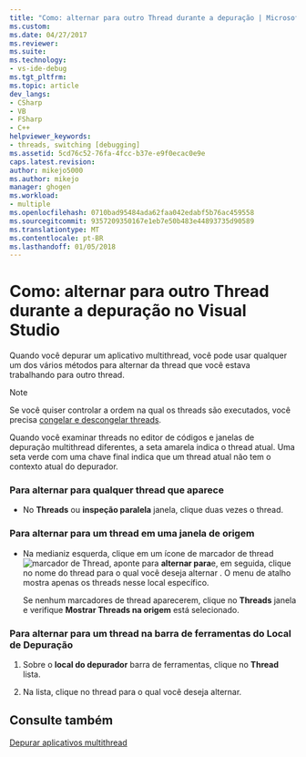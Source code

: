 ```yaml
---
title: "Como: alternar para outro Thread durante a depuração | Microsoft Docs"
ms.custom: 
ms.date: 04/27/2017
ms.reviewer: 
ms.suite: 
ms.technology:
- vs-ide-debug
ms.tgt_pltfrm: 
ms.topic: article
dev_langs:
- CSharp
- VB
- FSharp
- C++
helpviewer_keywords:
- threads, switching [debugging]
ms.assetid: 5cd76c52-76fa-4fcc-b37e-e9f0ecac0e9e
caps.latest.revision: 
author: mikejo5000
ms.author: mikejo
manager: ghogen
ms.workload:
- multiple
ms.openlocfilehash: 0710bad95484ada62faa042edabf5b76ac459558
ms.sourcegitcommit: 9357209350167e1eb7e50b483e44893735d90589
ms.translationtype: MT
ms.contentlocale: pt-BR
ms.lasthandoff: 01/05/2018
---
```

# <a name="how-to-switch-to-another-thread-while-debugging-in-visual-studio"></a>Como: alternar para outro Thread durante a depuração no Visual Studio
Quando você depurar um aplicativo multithread, você pode usar qualquer um dos vários métodos para alternar da thread que você estava trabalhando para outro thread.

> [!NOTE]
> Se você quiser controlar a ordem na qual os threads são executados, você precisa [congelar e descongelar threads](../debugger/get-started-debugging-multithreaded-apps.md).

Quando você examinar threads no editor de códigos e janelas de depuração multithread diferentes, a seta amarela indica o thread atual. Uma seta verde com uma chave final indica que um thread atual não tem o contexto atual do depurador.
  
### <a name="to-switch-to-any-thread-that-appears"></a>Para alternar para qualquer thread que aparece 
  
-   No **Threads** ou **inspeção paralela** janela, clique duas vezes o thread.  
  
### <a name="to-switch-to-a-thread-in-a-source-window"></a>Para alternar para um thread em uma janela de origem  
  
-   Na medianiz esquerda, clique em um ícone de marcador de thread ![marcador de Thread](../debugger/media/dbg-thread-marker.png "ThreadMarker"), aponte para **alternar para**e, em seguida, clique no nome do thread para o qual você deseja alternar . O menu de atalho mostra apenas os threads nesse local específico.  
  
     Se nenhum marcadores de thread aparecerem, clique no **Threads** janela e verifique **Mostrar Threads na origem** está selecionado.  
  
### <a name="to-switch-to-a-thread-in-the-debug-location-toolbar"></a>Para alternar para um thread na barra de ferramentas do Local de Depuração  
  
1.  Sobre o **local do depurador** barra de ferramentas, clique no **Thread** lista.  
  
2.  Na lista, clique no thread para o qual você deseja alternar.  
  
## <a name="see-also"></a>Consulte também  
 [Depurar aplicativos multithread](../debugger/debug-multithreaded-applications-in-visual-studio.md)
